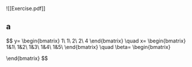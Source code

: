 ![[Exercise.pdf]]
## a
$$
y=
\begin{bmatrix}
1\\
1\\
2\\
2\\
4
\end{bmatrix}
\quad
x=
\begin{bmatrix}
1&1\\
1&2\\
1&3\\
1&4\\
1&5\\
\end{bmatrix}
\quad
\beta=
\begin{bmatrix}

\end{bmatrix}
$$
